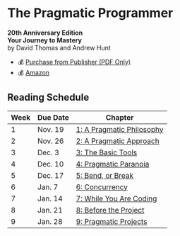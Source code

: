 # The Pragmatic Programmer

**20th Anniversary Edition  
Your Journey to Mastery**  
by David Thomas and Andrew Hunt

- :moneybag: [Purchase from Publisher (PDF Only)](https://pragprog.com/book/tpp20/the-pragmatic-programmer-20th-anniversary-edition)
- :moneybag: [Amazon](https://smile.amazon.com/Pragmatic-Programmer-journey-mastery-Anniversary/dp/0135957052)

## Reading Schedule

| Week | Due Date | Chapter |
| --- | -------- | ------|
| 1 | Nov. 19 | [1: A Pragmatic Philosophy](Chapter01.md) |
| 2 | Nov. 26 | [2: A Pragmatic Approach](Chapter02.md) |
| 3 | Dec. 3 | [3: The Basic Tools](Chapter03.md)  |
| 4 | Dec. 10 | [4: Pragmatic Paranoia](Chapter04.md)  |
| 5 | Dec. 17 | [5: Bend, or Break](Chapter05.md)  |
| 6 | Jan. 7 | [6: Concurrency](Chapter06.md)  |
| 7 | Jan. 14 | [7: While You Are Coding](Chapter07.md)  |
| 8 | Jan. 21 | [8: Before the Project](Chapter08.md)  |
| 9 | Jan. 28 | [9: Pragmatic Projects](Chapter09.md)  |
